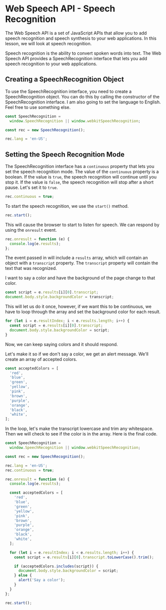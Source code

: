 # Web Speech API - Speech Recognition

The Web Speech API is a set of JavaScript APIs that allow you to add speech recognition and speech synthesis to your web applications. In this lesson, we will look at speech recognition.

Speech recognition is the ability to convert spoken words into text. The Web Speech API provides a SpeechRecognition interface that lets you add speech recognition to your web applications.

## Creating a SpeechRecognition Object

To use the SpeechRecognition interface, you need to create a SpeechRecognition object. You can do this by calling the constructor of the SpeechRecognition interface. I am also going to set the language to English. Feel free to use something else.

```js
const SpeechRecognition =
  window.SpeechRecognition || window.webkitSpeechRecognition;

const rec = new SpeechRecognition();

rec.lang = 'en-US';
```

## Setting the Speech Recognition Mode

The SpeechRecognition interface has a `continuous` property that lets you set the speech recognition mode. The value of the `continuous` property is a boolean. If the value is `true`, the speech recognition will continue until you stop it. If the value is `false`, the speech recognition will stop after a short pause. Let's set it to `true`.

```js
rec.continuous = true;
```

To start the speech recognition, we use the `start()` method.

```js
rec.start();
```

This will cause the browser to start to listen for speech. We can respond by using the `onresult` event.

```js
rec.onresult = function (e) {
  console.log(e.results);
};
```

The event passed in will include a `results` array, which will contain an object with a `transcript` property. The `transcript` property will contain the text that was recognized.

I want to say a color and have the background of the page change to that color.

```js
const script = e.results[i][0].transcript;
document.body.style.backgroundColor = transcript;
```

This will let us do it once, however, if we want this to be continuous, we have to loop through the array and set the background color for each result.

```js
for (let i = e.resultIndex; i < e.results.length; i++) {
  const script = e.results[i][0].transcript;
  document.body.style.backgroundColor = script;
}
```

Now, we can keep saying colors and it should respond.

Let's make it so if we don't say a color, we get an alert message. We'll create an array of accepted colors.

```js
const acceptedColors = [
  'red',
  'blue',
  'green',
  'yellow',
  'pink',
  'brown',
  'purple',
  'orange',
  'black',
  'white',
];
```

In the loop, let's make the transcript lowercase and trim any whitespace. Then we will check to see if the color is in the array. Here is the final code.

```js
const SpeechRecognition =
  window.SpeechRecognition || window.webkitSpeechRecognition;

const rec = new SpeechRecognition();

rec.lang = 'en-US';
rec.continuous = true;

rec.onresult = function (e) {
  console.log(e.results);

  const acceptedColors = [
    'red',
    'blue',
    'green',
    'yellow',
    'pink',
    'brown',
    'purple',
    'orange',
    'black',
    'white',
  ];

  for (let i = e.resultIndex; i < e.results.length; i++) {
    const script = e.results[i][0].transcript.toLowerCase().trim();

    if (acceptedColors.includes(script)) {
      document.body.style.backgroundColor = script;
    } else {
      alert('Say a color');
    }
  }
};

rec.start();
```
